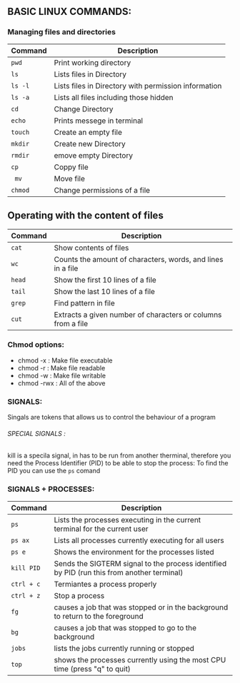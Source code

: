 ## BASIC LINUX COMMANDS:
  ### Managing files and directories
| Command | Description |
| --- | --- |
| `pwd   `   | Print working directory|
| `ls  `   | Lists files in Directory|
| `ls -l `   | Lists files in Directory with permission information|
| `ls -a`   | Lists all files including those hidden|
| `cd `   | Change Directory|
| ` echo ` | Prints messege in terminal|
| `touch `   | Create an empty file|
| `mkdir`   | Create new Directory|
| `rmdir `   | emove empty Directory|
| ` cp   ` | Coppy file |
| ` mv`   | Move file|
| ` chmod  ` | Change permissions of a file |

## Operating with the content of files

| Command | Description |
| --- | --- |
| `cat `   | Show contents of files|
| `wc`   | Counts the amount of characters, words, and lines in a file|
| `head` | Show the first 10 lines of a file |
| `tail` | Show the last 10 lines of a file |
| `grep `   | Find pattern in file|
| `cut `   | Extracts a given number of characters or columns from a file|

### Chmod options: 
<ul>
  <li> chmod -x : Make file executable </li>
  <li> chmod -r : Make file readable </li>
  <li> chmod -w : Make file writable  </li>
   <li> chmod -rwx : All of the above  </li>
</ul>





### SIGNALS:
Singals are tokens that allows us to control the behaviour of a program
###### SPECIAL SIGNALS :
kill is a specila signal, in has to be run from another therminal, therefore
you need the Process Identifier (PID) to be able to stop the process:
To find the PID you can use the `ps` comand 

### SIGNALS + PROCESSES:

| Command | Description |
| --- | --- |
| `ps`   | Lists the processes executing in the current terminal for the current user|
| `ps ax`   | Lists all processes currently executing for all users|
| `ps e`   | Shows the environment for the processes listed|
| `kill PID`   | Sends the SIGTERM signal to the process identified by PID (run this from another terminal)|
| `ctrl + c`| Termiantes a process properly|
| `ctrl + z`| Stop a process|
| `fg`   | causes a job that was stopped or in the background to return to the foreground|
| `bg ` |causes a job that was stopped to go to the background|
| `jobs `   |lists the jobs currently running or stopped|
| `top`   |shows the processes currently using the most CPU time (press "q" to quit)|
